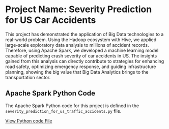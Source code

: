 # Project Name: Severity Prediction for US Car Accidents

This project has demonstrated the application of Big Data technologies to a real-world problem. Using the Hadoop ecosystem with Hive, we applied large-scale exploratory data analysis to millions of accident records. Therefore, using Apache Spark, we developed a machine learning model capable of predicting crash severity of car accidents in US. The insights gained from this analysis can directly contribute to strategies for enhancing road safety, optimizing emergency response, and guiding infrastructure planning, showing the big value that Big Data Analytics brings to the transportation sector.

## Apache Spark Python Code

The Apache Spark Python code for this project is defined in the `severity_prediction_for_us_traffic_accidents.py` file.

[View Python code File](severity_prediction_for_us_traffic_accidents.py)
